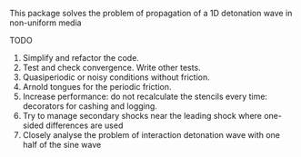 This package solves the problem of propagation of a 1D detonation wave in non-uniform media

TODO
1. Simplify and refactor the code.
2. Test and check convergence. Write other tests.
3. Quasiperiodic or noisy conditions without friction.
4. Arnold tongues for the periodic friction.
5. Increase performance: do not recalculate the stencils every time: decorators
   for cashing and logging.
6. Try to manage secondary shocks near the leading shock where one-sided differences are used
7. Closely analyse the problem of interaction detonation wave
   with one half of the sine wave
